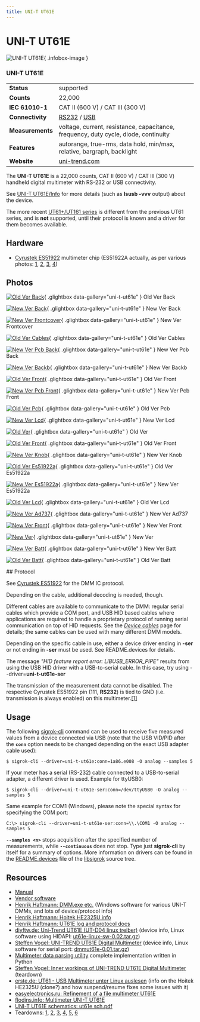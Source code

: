 ```yaml
---
title: UNI-T UT61E
---
```


# UNI-T UT61E

<div class="infobox" markdown>

![UNI-T UT61E](./img/Old_ver_back.JPG){ .infobox-image }

### UNI-T UT61E

| | |
|---|---|
| **Status** | supported |
| **Counts** | 22,000 |
| **IEC 61010-1** | CAT II (600 V) / CAT III (300 V) |
| **Connectivity** | [RS232](https://sigrok.org/wiki/Device_cables#UNI-T_UT-D02) / [USB](https://sigrok.org/wiki/Device_cables#UNI-T_UT-D04) |
| **Measurements** | voltage, current, resistance, capacitance, frequency, duty cycle, diode, continuity |
| **Features** | autorange, true-rms, data hold, min/max, relative, bargraph, backlight |
| **Website** | [uni-trend.com](http://www.uni-trend.com/UT61e.html) |

</div>

The **UNI-T UT61E** is a 22,000 counts, CAT II (600&#160;V) / CAT III (300&#160;V) handheld digital multimeter with RS-232 or USB connectivity.

See [UNI-T UT61E/Info](https://sigrok.org/wiki/UNI-T_UT61E/Info) for more details (such as **lsusb -vvv** output) about the device.

The more recent [UT61+/UT161 series](https://www.uni-trend.com/meters/html/product/NewProducts/UT61%20161%20Series/) is different from the previous UT61 series, and is **not** supported, until their protocol is known and a driver for them becomes available.

## Hardware
- [Cyrustek ES51922](https://sigrok.org/wiki/Multimeter_ICs#Cyrustek_ES51922) multimeter chip (ES51922A actually, as per various photos: [1](http://i492.photobucket.com/albums/rr283/DarkShadower/IMAG0005.jpg), [2](http://www.eevblog.com/forum/product-reviews-photos-and-discussion/uni-t-ut61e-multimeter-teardown-photos/?action=dlattach;attach=19985;image;PHPSESSID=14790b9893bed7edb7d8c0505b195ed8), [3](http://img848.imageshack.us/img848/3784/dscf0150w.jpg), [4](http://we.easyelectronics.ru/uploads/images/00/05/21/2011/11/18/553300.jpg))

## Photos

<div class="photo-grid" markdown>

[![Old Ver Back](./img/Old_ver_back.JPG)](./img/Old_ver_back.JPG "Old Ver Back"){ .glightbox data-gallery="uni-t-ut61e" }
<span class="caption">Old Ver Back</span>

[![New Ver Back](./img/New_ver_back.JPG)](./img/New_ver_back.JPG "New Ver Back"){ .glightbox data-gallery="uni-t-ut61e" }
<span class="caption">New Ver Back</span>

[![New Ver Frontcover](./img/New_ver_frontCover.JPG)](./img/New_ver_frontCover.JPG "New Ver Frontcover"){ .glightbox data-gallery="uni-t-ut61e" }
<span class="caption">New Ver Frontcover</span>

[![Old Ver Cables](./img/Old_ver_cables.JPG)](./img/Old_ver_cables.JPG "Old Ver Cables"){ .glightbox data-gallery="uni-t-ut61e" }
<span class="caption">Old Ver Cables</span>

[![New Ver Pcb Back](./img/New_ver_pcb_back.JPG)](./img/New_ver_pcb_back.JPG "New Ver Pcb Back"){ .glightbox data-gallery="uni-t-ut61e" }
<span class="caption">New Ver Pcb Back</span>

[![New Ver Backb](./img/New_ver_backb.JPG)](./img/New_ver_backb.JPG "New Ver Backb"){ .glightbox data-gallery="uni-t-ut61e" }
<span class="caption">New Ver Backb</span>

[![Old Ver Front](./img/Old_ver_front.JPG)](./img/Old_ver_front.JPG "Old Ver Front"){ .glightbox data-gallery="uni-t-ut61e" }
<span class="caption">Old Ver Front</span>

[![New Ver Pcb Front](./img/New_ver_pcb_front.JPG)](./img/New_ver_pcb_front.JPG "New Ver Pcb Front"){ .glightbox data-gallery="uni-t-ut61e" }
<span class="caption">New Ver Pcb Front</span>

[![Old Ver Pcb](./img/Old_ver_pcb.JPG)](./img/Old_ver_pcb.JPG "Old Ver Pcb"){ .glightbox data-gallery="uni-t-ut61e" }
<span class="caption">Old Ver Pcb</span>

[![New Ver Lcd](./img/New_ver_lcd.JPG)](./img/New_ver_lcd.JPG "New Ver Lcd"){ .glightbox data-gallery="uni-t-ut61e" }
<span class="caption">New Ver Lcd</span>

[![Old Ver](./img/Old_ver.JPG)](./img/Old_ver.JPG "Old Ver"){ .glightbox data-gallery="uni-t-ut61e" }
<span class="caption">Old Ver</span>

[![Old Ver Front](./img/Old_ver_front.jpg)](./img/Old_ver_front.png "Old Ver Front"){ .glightbox data-gallery="uni-t-ut61e" }
<span class="caption">Old Ver Front</span>

[![New Ver Knob](./img/New_ver_Knob.JPG)](./img/New_ver_Knob.JPG "New Ver Knob"){ .glightbox data-gallery="uni-t-ut61e" }
<span class="caption">New Ver Knob</span>

[![Old Ver Es51922a](./img/Old_ver_es51922a.JPG)](./img/Old_ver_es51922a.JPG "Old Ver Es51922a"){ .glightbox data-gallery="uni-t-ut61e" }
<span class="caption">Old Ver Es51922a</span>

[![New Ver Es51922a](./img/New_ver_es51922a.JPG)](./img/New_ver_es51922a.JPG "New Ver Es51922a"){ .glightbox data-gallery="uni-t-ut61e" }
<span class="caption">New Ver Es51922a</span>

[![Old Ver Lcd](./img/Old_ver_lcd.JPG)](./img/Old_ver_lcd.JPG "Old Ver Lcd"){ .glightbox data-gallery="uni-t-ut61e" }
<span class="caption">Old Ver Lcd</span>

[![New Ver Ad737](./img/New_ver_ad737.JPG)](./img/New_ver_ad737.JPG "New Ver Ad737"){ .glightbox data-gallery="uni-t-ut61e" }
<span class="caption">New Ver Ad737</span>

[![New Ver Front](./img/New_ver_front.JPG)](./img/New_ver_front.JPG "New Ver Front"){ .glightbox data-gallery="uni-t-ut61e" }
<span class="caption">New Ver Front</span>

[![New Ver](./img/New_ver.JPG)](./img/New_ver.JPG "New Ver"){ .glightbox data-gallery="uni-t-ut61e" }
<span class="caption">New Ver</span>

[![New Ver Batt](./img/New_ver_batt.JPG)](./img/New_ver_batt.JPG "New Ver Batt"){ .glightbox data-gallery="uni-t-ut61e" }
<span class="caption">New Ver Batt</span>

[![Old Ver Batt](./img/Old_ver_batt.JPG)](./img/Old_ver_batt.JPG "Old Ver Batt"){ .glightbox data-gallery="uni-t-ut61e" }
<span class="caption">Old Ver Batt</span>

</div>
## Protocol

See [Cyrustek ES51922](https://sigrok.org/wiki/Multimeter_ICs#Cyrustek_ES51922) for the DMM IC protocol.

Depending on the cable, additional decoding is needed, though.

Different cables are available to communicate to the DMM: regular serial cables which provide a COM port, and USB HID based cables where applications are required to handle a proprietary protocol of running serial communication on top of HID requests. See the *[Device cables](https://sigrok.org/wiki/Device_cables)* page for details; the same cables can be used with many different DMM models.

Depending on the specific cable in use, either a device driver ending in **-ser** or not ending in **-ser** must be used. See README.devices for details. 

The message *"HID feature report error: LIBUSB_ERROR_PIPE"* results from using the USB HID driver with a USB-to-serial cable. In this case, try using --driver=**uni-t-ut61e-ser**

The transmission of the measurement data cannot be disabled. The respective Cyrustek ES51922 pin (111, **RS232**) is tied to GND (i.e. transmission is always enabled) on this multimeter.[[1]](http://www.steffenvogel.de/2011/01/25/inner-workings-of-uni-trend-ut61e-digital-multimeter/)

## Usage

The following [sigrok-cli](https://sigrok.org/wiki/Sigrok-cli) command can be used to receive five measured values from a device connected via USB (note that the USB VID/PID after the **`conn`** option needs to be changed depending on the exact USB adapter cable used):

```
$ sigrok-cli --driver=uni-t-ut61e:conn=1a86.e008 -O analog --samples 5

```

If your meter has a serial (RS-232) cable connected to a USB-to-serial adapter, a different driver is used. Example for ttyUSB0:

```
$ sigrok-cli --driver=uni-t-ut61e-ser:conn=/dev/ttyUSB0 -O analog --samples 5

```

Same example for COM1 (Windows), please note the special syntax for specifying the COM port:

```
C:\> sigrok-cli --driver=uni-t-ut61e-ser:conn=\\.\COM1 -O analog --samples 5

```

**`--samples <n>`** stops acquisition after the specified number of measurements, while **`--continuous`** does not stop.  Type just **sigrok-cli** by itself for a summary of options. 
More information on drivers can be found in the [README.devices](http://sigrok.org/gitweb/?p=libsigrok.git;a=blob;f=README.devices) file of the [libsigrok](https://sigrok.org/wiki/Libsigrok) source tree.

## Resources
- [Manual](http://www.uni-trend.com/manual2/UT61English.pdf)
- [Vendor software](http://www.uni-trend.com/Web%20site/DMM%20Software/UT61E_setup%20v2.00.exe)
- [Henrik Haftmann: DMM.exe etc.](http://www-user.tu-chemnitz.de/~heha/hs_freeware/UNI-T/) (Windows software for various UNI-T DMMs, and lots of device/protocol info)
- [Henrik Haftmann: Hoitek HE2325U info](http://www-user.tu-chemnitz.de/~heha/bastelecke/Rund%20um%20den%20PC/hid-ser.en.htm)
- [Henrik Haftmann: UT61E log and protocol docs](http://www-user.tu-chemnitz.de/~heha/hs_freeware/UNI-T/UT61E.LOG)
- [diyftw.de: Uni-Trend UT61E (UT-D04 linux treiber)](http://diyftw.de/wiki/doku.php?id=projekte:ut61e) (device info, Linux software using HIDAPI: [ut61e-linux-sw-0.02.tar.gz](http://diyftw.de/wiki/lib/exe/fetch.php?media=projekte:ut61e-linux-sw-0.02.tar.gz))
- [Steffen Vogel: UNI-TREND UT61E Digital Multimeter](http://www.steffenvogel.de/2009/11/29/uni-trend-ut61e-digital-multimeter/) (device info, Linux software for serial port: [dmmut61e-0.01.tar.gz](http://static.steffenvogel.de/wp-content/uploads/2009/11/dmmut61e-0.01.tar.gz))
- [Multimeter data parsing utility](https://bitbucket.org/kuzavas/dmm_es51922) complete implementation written in Python
- [Steffen Vogel: Inner workings of UNI-TREND UT61E Digital Multimeter](http://www.steffenvogel.de/2011/01/25/inner-workings-of-uni-trend-ut61e-digital-multimeter/) (teardown)
- [erste.de: UT61 - USB Multimeter unter Linux auslesen](http://erste.de/UT61/index.html) (info on the Hoitek HE2325U (clone?) and how suspend/resume fixes some issues with it)
- [easyelectronics.ru: Refinement of a file multimeter UT61E](http://translate.google.de/translate?sl=auto&tl=en&js=n&prev=_t&hl=de&ie=UTF-8&layout=2&eotf=1&u=http%3A%2F%2Fwe.easyelectronics.ru%2FACE%2Fdorabotka-napilnikom-multimetra-ut61e.html&act=url)
- [flodins.info: Multimeter UNI-T UT61E](http://translate.google.de/translate?sl=pl&tl=en&u=http%3A%2F%2Fflodins.info%2Fmoim-zdaniem%2F81-multimetr-uni-t-ut61e)
- [UNI-T UT61E schematics: ut61e sch.pdf](http://www.eevblog.com/forum/product-reviews-photos-and-discussion/uni-t-ut61e-multimeter-teardown-photos/?action=dlattach;attach=20302;PHPSESSID=14790b9893bed7edb7d8c0505b195ed8)
- Teardowns: [1](http://www.eevblog.com/forum/product-reviews-photos-and-discussion/uni-t-ut61e-multimeter-teardown-photos/msg45069/#msg45069), [2](http://www.eevblog.com/forum/product-reviews-photos-and-discussion/uni-t-ut61e-multimeter-teardown-photos/msg113968/#msg113968), [3](http://www.eevblog.com/forum/product-reviews-photos-and-discussion/uni-t-ut61e-multimeter-teardown-photos/msg86347/#msg86347), [4](http://www.eevblog.com/forum/product-reviews-photos-and-discussion/uni-t-ut61e-multimeter-teardown-photos/msg86378/#msg86378), [5](http://www.eevblog.com/forum/product-reviews-photos-and-discussion/uni-t-ut61e-multimeter-teardown-photos/msg86802/#msg86802), [6](http://www.eevblog.com/forum/product-reviews-photos-and-discussion/uni-t-ut61e-multimeter-teardown-photos/msg82784/#msg82784)

